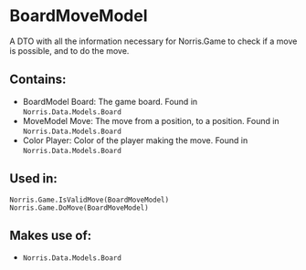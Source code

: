 # BoardMoveModel
A DTO with all the information necessary for Norris.Game to check if a 
move is possible, and to do the move. 

## Contains:
- BoardModel Board: The game board. Found in `Norris.Data.Models.Board`
- MoveModel   Move: The move from a position, to a position. Found in `Norris.Data.Models.Board`
- Color     Player: Color of the player making the move. Found in `Norris.Data.Models.Board`

## Used in:
```
Norris.Game.IsValidMove(BoardMoveModel)
Norris.Game.DoMove(BoardMoveModel)
```

## Makes use of:
- `Norris.Data.Models.Board`